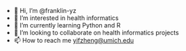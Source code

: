 - 👋 Hi, I’m @franklin-yz
- 👀 I’m interested in health informatics
- 🌱 I’m currently learning Python and R
- 💞️ I’m looking to collaborate on health informatics projects
- 📫 How to reach me yifzheng@umich.edu

<!---
franklin-yz/franklin-yz is a ✨ special ✨ repository because its `README.md` (this file) appears on your GitHub profile.
You can click the Preview link to take a look at your changes.
--->

